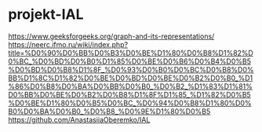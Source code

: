 # projekt-IAL
https://www.geeksforgeeks.org/graph-and-its-representations/
https://neerc.ifmo.ru/wiki/index.php?title=%D0%90%D0%BB%D0%B3%D0%BE%D1%80%D0%B8%D1%82%D0%BC_%D0%BD%D0%B0%D1%85%D0%BE%D0%B6%D0%B4%D0%B5%D0%BD%D0%B8%D1%8F_%D0%93%D0%B0%D0%BC%D0%B8%D0%BB%D1%8C%D1%82%D0%BE%D0%BD%D0%BE%D0%B2%D0%B0_%D1%86%D0%B8%D0%BA%D0%BB%D0%B0_%D0%B2_%D1%83%D1%81%D0%BB%D0%BE%D0%B2%D0%B8%D1%8F%D1%85_%D1%82%D0%B5%D0%BE%D1%80%D0%B5%D0%BC_%D0%94%D0%B8%D1%80%D0%B0%D0%BA%D0%B0_%D0%B8_%D0%9E%D1%80%D0%B5
https://github.com/AnastasiiaOberemko/IAL
